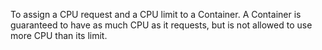 To assign a CPU request and a CPU limit to a Container. A Container is guaranteed to have as much CPU as it requests, but is not allowed to use more CPU than its limit.
